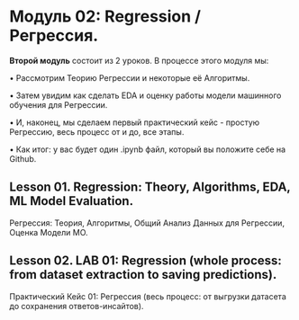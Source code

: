 # Модуль 02: Regression / Регрессия.

**Второй модуль** состоит из 2 уроков. В процессе этого модуля мы:

• Рассмотрим Теорию Регрессии и некоторые её Алгоритмы.

• Затем увидим как сделать EDA и оценку работы модели машинного обучения для Регрессии.

• И, наконец, мы сделаем первый практический кейс - простую Регрессию, весь процесс от и до, все этапы.

• Как итог: у вас будет один .ipynb файл, который вы положите себе на Github.

## Lesson 01. Regression: Theory, Algorithms, EDA, ML Model Evaluation.
Регрессия: Теория, Алгоритмы, Общий Анализ Данных для Регрессии, Оценка Модели МО.

## Lesson 02. LAB 01: Regression (whole process: from dataset extraction to saving predictions).
Практический Кейс 01: Регрессия (весь процесс: от выгрузки датасета до сохранения ответов-инсайтов).
